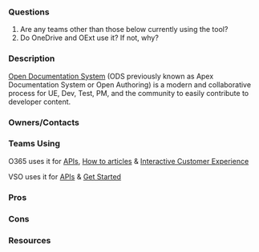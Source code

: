 ### Questions
1. Are any teams other than those below currently using the tool?
1. Do OneDrive and OExt use it?  If not, why?

### Description
[Open Documentation System](https://www.1eswiki.com/wiki/Open_Documentation_System_Basics) (ODS previously known as Apex Documentation System or Open Authoring) is a modern and collaborative process for UE, Dev, Test, PM, and the community to easily contribute to developer content. 

### Owners/Contacts

### Teams Using
O365 uses it for [APIs](http://msdn.microsoft.com/en-us/office/office365/api), [How to articles](http://msdn.microsoft.com/en-us/office/office365/howto) & [Interactive Customer Experience](http://msdn.microsoft.com/en-us/office/office365/api/mail-rest-operations#MessageoperationsGetmessages)

VSO uses it for [APIs](https://www.visualstudio.com/integrate/api/overview) & [Get Started](http://www.visualstudio.com/integrate/get-started)

### Pros
### Cons
### Resources